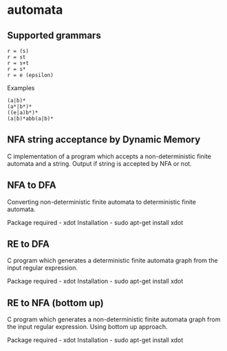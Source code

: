 # automata

Supported grammars
------------------
    r = (s)
    r = st
    r = s+t
    r = s*
    r = e (epsilon)
    

Examples

    (a|b)*
    (a*|b*)*
    ((e|a)b*)*
    (a|b)*abb(a|b)*


NFA string acceptance by Dynamic Memory
---------------------------------------
C implementation of a program which accepts a non-deterministic finite automata and a string.
Output if string is accepted by NFA or not.

NFA to DFA
----------
Converting non-deterministic finite automata to deterministic finite automata.

Package required - xdot
Installation -
sudo apt-get install xdot

RE to DFA
---------
C program which generates a deterministic finite automata graph from the input regular expression.

Package required - xdot
Installation -
sudo apt-get install xdot

RE to NFA (bottom up)
---------------------
C program which generates a non-deterministic finite automata graph from the input regular expression.
Using bottom up approach.

Package required - xdot
Installation -
sudo apt-get install xdot
